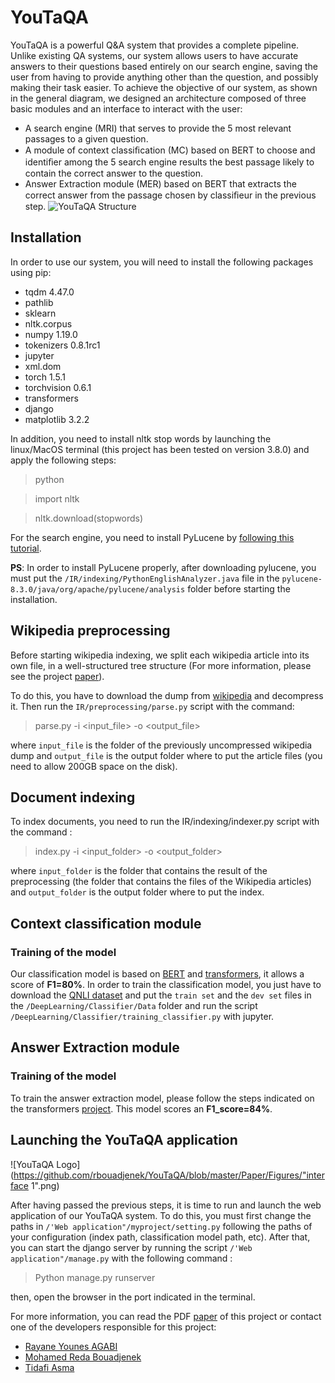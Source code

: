 # YouTaQA
YouTaQA is a powerful Q&A system that provides a complete pipeline. Unlike existing QA systems, our system allows users to have accurate answers to their questions based entirely on our search engine, saving the user from having to provide anything other than the question, and possibly making their task easier.
To achieve the objective of our system, as shown in the general diagram, we designed an architecture composed of three basic modules and an interface to interact with the user:
- A search engine (MRI) that serves to provide the 5 most relevant passages to a given question.
- A module of context classiﬁcation (MC) based on BERT to choose and identiﬁer among the 5 search engine results the best passage likely to contain the correct answer to the question.
- Answer Extraction module (MER) based on BERT that extracts the correct answer from the passage chosen by classiﬁeur in the previous step.
![YouTaQA Structure](https://github.com/rbouadjenek/YouTaQA/blob/master/Paper/Figures/schema%20global.png)

## Installation
In order to use our system, you will need to install the following packages using pip:
- tqdm 4.47.0
- pathlib
- sklearn
- nltk.corpus
- numpy 1.19.0
- tokenizers 0.8.1rc1
- jupyter
- xml.dom
- torch  1.5.1
- torchvision 0.6.1
- transformers
- django
- matplotlib  3.2.2

In addition, you need to install nltk stop words by launching the linux/MacOS terminal (this project has been tested on version 3.8.0) and apply the following steps:
> python

> import nltk

> nltk.download(stopwords)

For the search engine, you need to install PyLucene by [following this tutorial](https://medium.com/@michaelaalcorn/how-to-use-pylucene-e2e2f540024c).

**PS**: In order to install PyLucene properly, after downloading pylucene, you must put the `/IR/indexing/PythonEnglishAnalyzer.java` file in the `pylucene-8.3.0/java/org/apache/pylucene/analysis` folder before starting the installation.

## Wikipedia preprocessing
Before starting wikipedia indexing, we split each wikipedia article into its own file, in a well-structured tree structure (For more information, please see the project [paper](https://github.com/rbouadjenek/YouTaQA/tree/master/Paper)).

To do this, you have to download the dump from [wikipedia](https://tools.wmflabs.org/thibtools/dump-torrents/enwiki-20200401-pages-articles-multistream.xml.bz2.torrent) and decompress it. Then run the `IR/preprocessing/parse.py` script with the command: 
> parse.py -i <input_file> -o <output_file>

where `input_file` is the folder of the previously uncompressed wikipedia dump and `output_file` is the output folder where to put the article files (you need to allow 200GB space on the disk).

## Document indexing
To index documents, you need to run the IR/indexing/indexer.py script with the command :
> index.py -i <input_folder> -o <output_folder>

where `input_folder` is the folder that contains the result of the preprocessing (the folder that contains the files of the Wikipedia articles) and `output_folder` is the output folder where to put the index.

## Context classification module
### Training of the model
Our classification model is based on [BERT](https://github.com/google-research/bert) and [transformers](https://github.com/huggingface/transformers), it allows a score of **F1=80%**. In order to train the classification model, you just have to download the [QNLI dataset](https://gluebenchmark.com/tasks) and put the `train set` and the `dev set` files in the `/DeepLearning/Classifier/Data` folder and run the script `/DeepLearning/Classifier/training_classifier.py` with jupyter.

## Answer Extraction module
### Training of the model

To train the answer extraction model, please follow the steps indicated on the transformers [project](https://github.com/huggingface/transformers/tree/master/examples/question-answering). This model scores an **F1_score=84%**.


## Launching the YouTaQA application

![YouTaQA Logo](https://github.com/rbouadjenek/YouTaQA/blob/master/Paper/Figures/"interface 1".png)

After having passed the previous steps, it is time to run and launch the web application of our YouTaQA system. To do this, you must first change the paths in `/'Web application"/myproject/setting.py` following the paths of your configuration (index path, classification model path, etc). After that, you can start the django server by running the script `/'Web application"/manage.py` with the following command : 
> Python manage.py runserver

then, open the browser in the port indicated in the terminal.

For more information, you can read the PDF [paper](https://github.com/rbouadjenek/YouTaQA/tree/master/Paper) of this project or contact one of the developers responsible for this project:
- [Rayane Younes AGABI](https://github.com/AgabiYounes)
- [Mohamed Reda Bouadjenek](https://github.com/rbouadjenek)
- [Tidafi Asma](https://github.com/AsLibDev)




